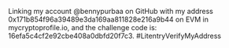 Linking my account @bennypurbaa on GitHub with my address 0x171b854f96a39489e3da169aa811828e216a9b44 on EVM in mycryptoprofile.io, and the challenge code is: 16efa5c4cf2e92cbe408a0dbfd20f7c3. #LitentryVerifyMyAddress

